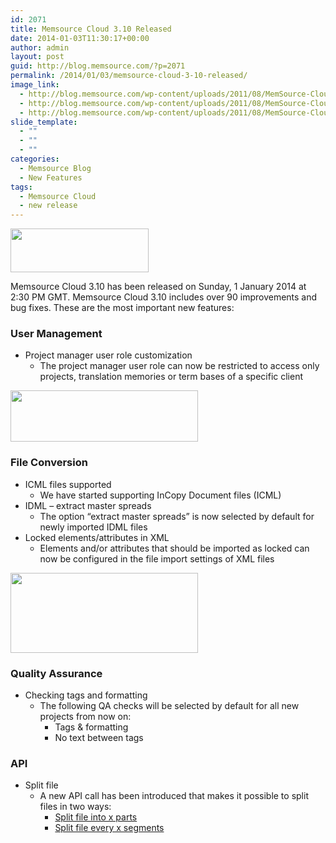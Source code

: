 ```yaml
---
id: 2071
title: Memsource Cloud 3.10 Released
date: 2014-01-03T11:30:17+00:00
author: admin
layout: post
guid: http://blog.memsource.com/?p=2071
permalink: /2014/01/03/memsource-cloud-3-10-released/
image_link:
  - http://blog.memsource.com/wp-content/uploads/2011/08/MemSource-Cloud.png
  - http://blog.memsource.com/wp-content/uploads/2011/08/MemSource-Cloud.png
  - http://blog.memsource.com/wp-content/uploads/2011/08/MemSource-Cloud.png
slide_template:
  - ""
  - ""
  - ""
categories:
  - Memsource Blog
  - New Features
tags:
  - Memsource Cloud
  - new release
---
```

[<img class=" alignleft" title="Memsource Cloud – medium" src="/wp-content/uploads/2012/08/MemSource-Cloud-–-medium.png" alt="" width="221" height="70" />](http://www.memsource.com/)

Memsource Cloud 3.10 has been released on Sunday, 1 January 2014 at 2:30 PM GMT. Memsource Cloud 3.10 includes over 90 improvements and bug fixes. These are the most important new features:<!--more-->

### User Management

  * Project manager user role customization 
      * The project manager user role can now be restricted to access only projects, translation memories or term bases of a specific client

[<img class="alignnone size-medium wp-image-2074" title="restrict-pm-by-client" src="/wp-content/uploads/2014/01/restrict-pm-by-client1-300x82.png" alt="" width="300" height="82" />](/wp-content/uploads/2014/01/restrict-pm-by-client1.png)

### File Conversion

  * ICML files supported 
      * We have started supporting InCopy Document files (ICML)
  * IDML &#8211; extract master spreads 
      * The option &#8220;extract master spreads&#8221; is now selected by default for newly imported IDML files
  * Locked elements/attributes in XML 
      * Elements and/or attributes that should be imported as locked can now be configured in the file import settings of XML files

[<img class="alignnone size-medium wp-image-2076" title="xpath" src="/wp-content/uploads/2014/01/xpath-300x128.png" alt="" width="300" height="128" />](/wp-content/uploads/2014/01/xpath.png)

### Quality Assurance

  * Checking tags and formatting 
      * The following QA checks will be selected by default for all new projects from now on: 
          * Tags & formatting
          * No text between tags

### API

  * Split file 
      * A new API call has been introduced that makes it possible to split files in two ways: 
          * [Split file into x parts](http://wiki.memsource.com/wiki/Job_API_v6#Split_By_Parts_Count)
          * [Split file every x segments](http://wiki.memsource.com/wiki/Job_API_v6#Split_By_Part_Size)